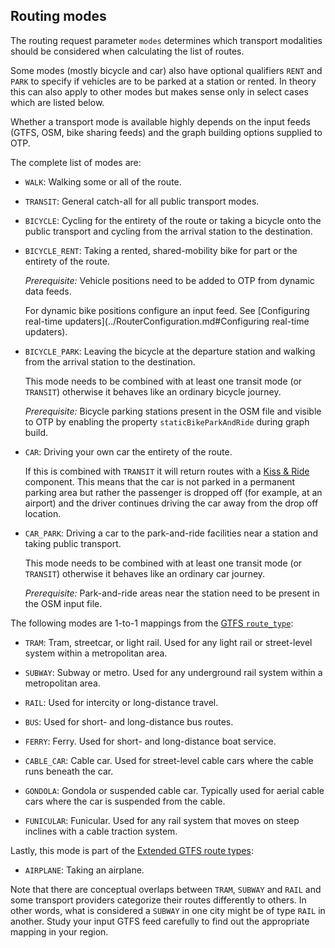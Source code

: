 ## Routing modes

The routing request parameter `modes` determines which transport modalities should be considered when
calculating the list of routes.

Some modes (mostly bicycle and car) also have optional qualifiers `RENT` and `PARK` to specify if
vehicles are to be parked at a station or rented. In theory this can also apply to other modes but
makes sense only in select cases which are listed below.

Whether a transport mode is available highly depends on the input feeds (GTFS, OSM, bike sharing
feeds) and the graph building options supplied to OTP.

The complete list of modes are:

- `WALK`: Walking some or all of the route.

- `TRANSIT`: General catch-all for all public transport modes.

- `BICYCLE`: Cycling for the entirety of the route or taking a bicycle onto the public transport and
  cycling from the arrival station to the destination.

- `BICYCLE_RENT`: Taking a rented, shared-mobility bike for part or the entirety of the route.

  _Prerequisite:_ Vehicle positions need to be added to OTP from dynamic data feeds.

  For dynamic bike positions configure an input feed.
  See [Configuring real-time updaters](../RouterConfiguration.md#Configuring real-time updaters).

- `BICYCLE_PARK`: Leaving the bicycle at the departure station and walking from the arrival station
  to the destination.

  This mode needs to be combined with at least one transit mode (or `TRANSIT`) otherwise it behaves
  like an ordinary bicycle journey.

  _Prerequisite:_ Bicycle parking stations present in the OSM file and visible to OTP by enabling
  the property `staticBikeParkAndRide` during graph build.

- `CAR`: Driving your own car the entirety of the route.

  If this is combined with `TRANSIT` it will return routes with a
  [Kiss & Ride](https://en.wikipedia.org/wiki/Park_and_ride#Kiss_and_ride_/_kiss_and_fly) component.
  This means that the car is not parked in a permanent parking area but rather the passenger is
  dropped off (for example, at an airport) and the driver continues driving the car away from the
  drop off location.

- `CAR_PARK`: Driving a car to the park-and-ride facilities near a station and taking public
  transport.

  This mode needs to be combined with at least one transit mode (or `TRANSIT`) otherwise it behaves
  like an ordinary car journey.

  _Prerequisite:_ Park-and-ride areas near the station need to be present in the OSM input file.

The following modes are 1-to-1 mappings from
the [GTFS `route_type`](https://developers.google.com/transit/gtfs/reference/#routestxt):

- `TRAM`: Tram, streetcar, or light rail. Used for any light rail or street-level system within a
  metropolitan area.

- `SUBWAY`: Subway or metro. Used for any underground rail system within a metropolitan area.

- `RAIL`: Used for intercity or long-distance travel.

- `BUS`: Used for short- and long-distance bus routes.

- `FERRY`: Ferry. Used for short- and long-distance boat service.

- `CABLE_CAR`: Cable car. Used for street-level cable cars where the cable runs beneath the car.

- `GONDOLA`: Gondola or suspended cable car. Typically used for aerial cable cars where the car is
  suspended from the cable.

- `FUNICULAR`: Funicular. Used for any rail system that moves on steep inclines with a cable
  traction system.

Lastly, this mode is part of
the [Extended GTFS route types](https://developers.google.com/transit/gtfs/reference/extended-route-types):

- `AIRPLANE`: Taking an airplane.

Note that there are conceptual overlaps between `TRAM`, `SUBWAY` and `RAIL` and some transport
providers categorize their routes differently to others. In other words, what is considered
a `SUBWAY` in one city might be of type `RAIL` in another. Study your input GTFS feed carefully to
find out the appropriate mapping in your region.

